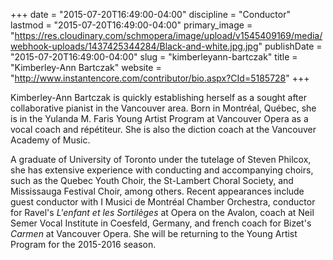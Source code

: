 +++
date = "2015-07-20T16:49:00-04:00"
discipline = "Conductor"
lastmod = "2015-07-20T16:49:00-04:00"
primary_image = "https://res.cloudinary.com/schmopera/image/upload/v1545409169/media/webhook-uploads/1437425344284/Black-and-white.jpg.jpg"
publishDate = "2015-07-20T16:49:00-04:00"
slug = "kimberleyann-bartczak"
title = "Kimberley-Ann Bartczak"
website = "http://www.instantencore.com/contributor/bio.aspx?CId=5185728"
+++

Kimberley-Ann Bartczak is quickly establishing herself as a sought after collaborative pianist in the Vancouver area. Born in Montréal, Québec, she is in the Yulanda M. Faris Young Artist Program at Vancouver Opera as a vocal coach and répétiteur. She is also the diction coach at the Vancouver Academy of Music.

A graduate of University of Toronto under the tutelage of Steven Philcox, she has extensive experience with conducting and accompanying choirs, such as the Quebec Youth Choir, the St-Lambert Choral Society, and Mississauga Festival Choir, among others. Recent appearances include guest conductor with I Musici de Montréal Chamber Orchestra, conductor for Ravel's *L'enfant et les Sortilèges* at Opera on the Avalon, coach at Neil Semer Vocal Institute in Coesfeld, Germany, and french coach for Bizet's *Carmen* at Vancouver Opera. She will be returning to the Young Artist Program for the 2015-2016 season.
